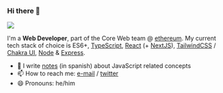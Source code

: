 ### Hi there 👋

![](https://github-readme-stats.vercel.app/api?username=nhsz&show_icons=true&count_private=true)

I'm a **Web Developer**, part of the Core Web team @ [ethereum](https://github.com/ethereum). My current tech stack of choice is ES6+, [TypeScript](https://github.com/microsoft/TypeScript), [React](https://github.com/facebook/react) (+ [NextJS](https://github.com/vercel/next.js/)), [TailwindCSS](https://github.com/tailwindlabs/tailwindcss) / [Chakra UI](https://github.com/chakra-ui/chakra-ui), [Node](https://github.com/nodejs/node) & [Express](https://github.com/expressjs/express).

- 📝 I write [notes](https://github.com/undefinedschool/notes) (in spanish) about JavaScript related concepts
- 📫 How to reach me: [e-mail](mailto:nh.quiroz@gmail.com/) / [twitter](https://twitter.com/___nhsz)
- 😄 Pronouns: he/him
